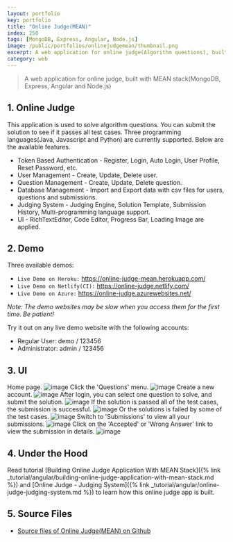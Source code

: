```yaml
---
layout: portfolio
key: portfolio
title: "Online Judge(MEAN)"
index: 250
tags: [MongoDB, Express, Angular, Node.js]
image: /public/portfolios/onlinejudgemean/thumbnail.png
excerpt: A web application for online judge(Algorithm questions), built with MEAN stack.
category: web
---
```


> A web application for online judge, built with MEAN stack(MongoDB, Express, Angular and Node.js)

## 1. Online Judge
This application is used to solve algorithm questions. You can submit the solution to see if it passes all test cases. Three programming languages(Java, Javascript and Python) are currently supported. Below are the available features.
* Token Based Authentication - Register, Login, Auto Login, User Profile, Reset Password, etc.
* User Management - Create, Update, Delete user.
* Question Management - Create, Update, Delete question.
* Database Management - Import and Export data with csv files for users, questions and submissions.
* Judging System - Judging Engine, Solution Template, Submission History, Multi-programming language support.
* UI - RichTextEditor, Code Editor, Progress Bar, Loading Image are applied.

## 2. Demo
Three available demos:
* `Live Demo on Heroku:` <a href="https://online-judge-mean.herokuapp.com/" target="\_blank">https://online-judge-mean.herokuapp.com/</a>
* `Live Demo on Netlify(CI):` <a href="https://online-judge.netlify.com/" target="\_blank">https://online-judge.netlify.com/</a>
* `Live Demo on Azure:` <a href="https://online-judge.azurewebsites.net/" target="\_blank">https://online-judge.azurewebsites.net/</a>

*Note: The demo websites may be slow when you access them for the first time. Be patient!*

Try it out on any live demo website with the following accounts:
* Regular User: demo / 123456
* Administrator: admin / 123456

## 3. UI
Home page.
![image](/public/portfolios/onlinejudgemean/home.png)
Click the 'Questions' menu.
![image](/public/portfolios/onlinejudgemean/questions.png)
Create a new account.
![image](/public/portfolios/onlinejudgemean/signup.png)
After login, you can select one question to solve, and submit the solution.
![image](/public/portfolios/onlinejudgemean/solution.png)
If the solution is passed all of the test cases, the submission is successful.
![image](/public/portfolios/onlinejudgemean/pass.png)
Or the solutions is failed by some of the test cases.
![image](/public/portfolios/onlinejudgemean/fail.png)
Switch to 'Submissions' to view all your submissions.
![image](/public/portfolios/onlinejudgemean/submissions.png)
Click on the 'Accepted' or 'Wrong Answer' link to view the submission in details.
![image](/public/portfolios/onlinejudgemean/submission.png)

## 4. Under the Hood
Read tutorial [Building Online Judge Application With MEAN Stack]({% link _tutorial/angular/building-online-judge-application-with-mean-stack.md %}) and [Online Judge - Judging System]({% link _tutorial/angular/online-judge-judging-system.md %}) to learn how this online judge app is built.

## 5. Source Files
* [Source files of Online Judge(MEAN) on Github](https://github.com/jojozhuang/online-judge-mean)
